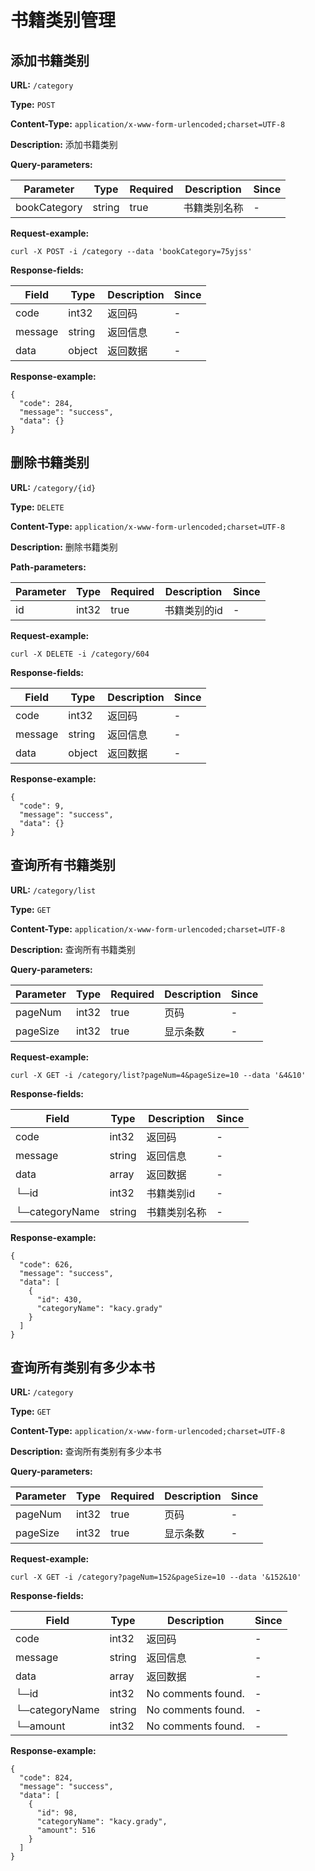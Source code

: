 
# 书籍类别管理
## 添加书籍类别

**URL:** `/category`

**Type:** `POST`


**Content-Type:** `application/x-www-form-urlencoded;charset=UTF-8`

**Description:** 添加书籍类别



**Query-parameters:**

| Parameter | Type | Required | Description | Since |
|-----------|------|----------|-------------|-------|
|bookCategory|string|true|书籍类别名称|-|


**Request-example:**
```
curl -X POST -i /category --data 'bookCategory=75yjss'
```

**Response-fields:**

| Field | Type | Description | Since |
|-------|------|-------------|-------|
|code|int32|返回码|-|
|message|string|返回信息|-|
|data|object|返回数据|-|

**Response-example:**
```
{
  "code": 284,
  "message": "success",
  "data": {}
}
```

## 删除书籍类别

**URL:** `/category/{id}`

**Type:** `DELETE`


**Content-Type:** `application/x-www-form-urlencoded;charset=UTF-8`

**Description:** 删除书籍类别


**Path-parameters:**

| Parameter | Type | Required | Description | Since |
|-----------|------|----------|-------------|-------|
|id|int32|true|书籍类别的id|-|



**Request-example:**
```
curl -X DELETE -i /category/604
```

**Response-fields:**

| Field | Type | Description | Since |
|-------|------|-------------|-------|
|code|int32|返回码|-|
|message|string|返回信息|-|
|data|object|返回数据|-|

**Response-example:**
```
{
  "code": 9,
  "message": "success",
  "data": {}
}
```

## 查询所有书籍类别

**URL:** `/category/list`

**Type:** `GET`


**Content-Type:** `application/x-www-form-urlencoded;charset=UTF-8`

**Description:** 查询所有书籍类别



**Query-parameters:**

| Parameter | Type | Required | Description | Since |
|-----------|------|----------|-------------|-------|
|pageNum|int32|true|页码|-|
|pageSize|int32|true|显示条数|-|


**Request-example:**
```
curl -X GET -i /category/list?pageNum=4&pageSize=10 --data '&4&10'
```

**Response-fields:**

| Field | Type | Description | Since |
|-------|------|-------------|-------|
|code|int32|返回码|-|
|message|string|返回信息|-|
|data|array|返回数据|-|
|└─id|int32|书籍类别id|-|
|└─categoryName|string|书籍类别名称|-|

**Response-example:**
```
{
  "code": 626,
  "message": "success",
  "data": [
    {
      "id": 430,
      "categoryName": "kacy.grady"
    }
  ]
}
```

## 查询所有类别有多少本书

**URL:** `/category`

**Type:** `GET`


**Content-Type:** `application/x-www-form-urlencoded;charset=UTF-8`

**Description:** 查询所有类别有多少本书



**Query-parameters:**

| Parameter | Type | Required | Description | Since |
|-----------|------|----------|-------------|-------|
|pageNum|int32|true|页码|-|
|pageSize|int32|true|显示条数|-|


**Request-example:**
```
curl -X GET -i /category?pageNum=152&pageSize=10 --data '&152&10'
```

**Response-fields:**

| Field | Type | Description | Since |
|-------|------|-------------|-------|
|code|int32|返回码|-|
|message|string|返回信息|-|
|data|array|返回数据|-|
|└─id|int32|No comments found.|-|
|└─categoryName|string|No comments found.|-|
|└─amount|int32|No comments found.|-|

**Response-example:**
```
{
  "code": 824,
  "message": "success",
  "data": [
    {
      "id": 98,
      "categoryName": "kacy.grady",
      "amount": 516
    }
  ]
}
```


